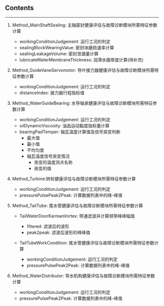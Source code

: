
## Contents
-------
1. Method_MainShaftSealing: 主轴密封健康评估与故障诊断模块所需特征参数计算
   - workingConditionJudgement: 运行工况的判定
   - sealingBlockWearingValue: 密封块磨损速率计算
   - sealingLeakageVolume: 密封泄漏量计算
   - lubricateWaterMembraneThickness: 润滑水膜厚度计算(待补充)

2. Method_GuideVaneServomotor: 导叶接力器健康评估与故障诊断模块所需特征参数计算
   - workingConditionJudgement: 运行工况的判定
   - distanceIndex: 接力器行程指标值

3. Method_WaterGuideBearing: 水导轴承健康评估与故障诊断模块所需特征参数计算
   - workingConditionJudgement: 运行工况的判定
   - oilDynamicViscosity: 油品运动黏度指标量计算
   - bearingPadTemper: 轴瓦温度计算值及信号突变判断
       - 最大值
       - 最小值
       - 不均匀度
       - 轴瓦温度信号突变情况
           - 突变的温度测点名称
           - 突变的值

4. Method_Turbine:转轮健康评估与故障诊断模块所需特征参数计算
    - workingConditionJudgement: 运行工况的判定
    - pressurePulsePeak2Peak: 计算数据列表中的峰-峰值

5. Method_TailTube: 尾水管健康评估与故障诊断模块所需特征参数计算
    - TailWaterDoorKarmanVortex: 带通滤波并计算频带峰峰幅值
    	- filtered: 滤波后的波形
    	- peak2peak: 滤波后波形的峰峰值

	- TailTubeWorkCondition: 尾水管健康评估与故障诊断模块所需特征参数计算
    	- workingConditionJudgement: 运行工况的判定
		- pressurePulsePeak2Peak: 计算数据列表中的峰-峰值

6. Method_WaterDistributor: 导水机构健康评估与故障诊断模块所需特征参数计算
   - workingConditionJudgement: 运行工况的判定
   - pressurePulsePeak2Peak: 计算数据列表中的峰-峰值
